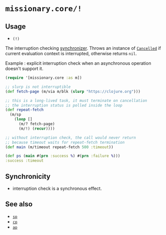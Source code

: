 # `missionary.core/!`

## Usage
* `(!)`

The interruption checking [synchronizer](/synchronizers.html). Throws an instance of
[`Cancelled`](/api/missionary.cancelled.html) if current evaluation context is interrupted, otherwise returns `nil`.

Example : explicit interruption check when an asynchronous operation doesn't support it.
```clojure
(require '[missionary.core :as m])

;; slurp is not interruptible
(def fetch-page (m/via m/blk (slurp "https://clojure.org")))

;; this is a long-lived task, it must terminate on cancellation
;; the interruption status is polled inside the loop
(def repeat-fetch
  (m/sp
    (loop []
      (m/? fetch-page)
      (m/!) (recur))))

;; without interruption check, the call would never return
;; because timeout waits for repeat-fetch termination
(def main (m/timeout repeat-fetch 500 :timeout))

(def ps (main #(prn :success %) #(prn :failure %)))
:success :timeout
```

## Synchronicity
* interruption check is a synchronous effect.

## See also
* [`sp`](/api/missionary.core/sp.html)
* [`cp`](/api/missionary.core/cp.html)
* [`ap`](/api/missionary.core/ap.html)